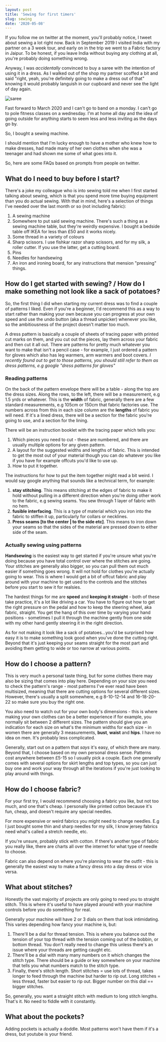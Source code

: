 ```yaml
---
layout: post
title: 'Sewing for first timers'
slug: sewing
date: '2020-05-08'
---
```


If you follow me on twitter at the moment, you'll probably notice, I tweet about sewing a lot right now. Back in September 2019 I visited India with my partner on a 3 week tour, and early on in the trip we went to a Fabric factory in Jaipur. To be honest, if you leave India without buying any clothing at all, you're probably doing something wrong.   

Anyway, I was _accidentally_ convinced to buy a saree with the intention of using it in a dress. As I walked out of the shop my partner scoffed a bit and said "right, yeah, you're definitely going to make a dress out of that" knowing it would probably languish in our cupboard and never see the light of day again.

![saree](/images/saree.JPG)

Fast forward to March 2020 and I can't go to band on a monday. I can't go to pole fitness classes on a wednesday. I'm at home all day and the idea of going outside for anything starts to seem less and less inviting as the days go by.

So, I bought a sewing machine.

I should mention that I'm lucky enough to have a mother who knew how to make dresses, had made many of her own clothes when she was a teenager and had shown me some of what goes into it. 

So, here are some FAQs based on prompts from people on twitter.

## What do I need to buy before I start?

There's a joke my colleague who is into sewing told me when I first started talking about sewing, which is that you spend more time buying equipment than you do actual sewing. With that in mind, here's a selection of things I've needed over the last month or so (not including fabric):

1. A sewing machine
1. Somewhere to put said sewing machine. There's such a thing as a sewing machine table, but they're weirdly expensive. I bought a bedside table off IKEA for less than £50 and it works nicely.
1. Some thread in a variety of colours
1. Sharp scissors. I use fishkar razor sharp scissors, and for my silk, a roller cutter. If you use the latter, get a cutting board. 
1. Pins
1. Needles for handsewing
1. An iron and ironing board, for any instructions that mension "pressing" things.


## How do I get started with sewing? / How do I make something not look like a sack of potatoes?

So, the first thing I did when starting my current dress was to find a couple of patterns I liked. Even if you're a beginner, I'd recommend this as a way to start rather than making your own because you can progress at your own speed and use the undo button (aka a thread unpicker) whenever you like, so the ambitiousness of the project doesn't matter too much.

A dress pattern is basically a couple of sheets of tracing paper with printed cut marks on them, and you cut out the pieces, lay them across your fabric and then cut it all out. There are patterns for pretty much whatever you want to make that isn't a pencil case - for example, I just ordered a pattern for gloves which also has leg warmers, arm warmers and boot covers. _I recently found out to get to those patterns, you should still refer to them as dress patterns, e.g google "dress patterns for gloves"_

### Reading patterns
On the back of the pattern envelope there will be a table - along the top are the dress sizes. Along the rows, to the left, there will be a measurement, e.g 1.5 yrds or whatever. This is the **width** of fabric, generally there are a few standard measurements, e.g 105cm or 150cm that fabric factories use. The numbers across from this in each size column are the **lengths** of fabric you will need. If it's a lined dress, there will be a section for the fabric you're going to use, and a section for the lining.

There will be an instruction booklet with the tracing paper which tells you:

1. Which pieces you need to cut - these are numbered, and there are usually multiple options for any given pattern.
1. A layout for the suggested widths and lengths of fabric. This is intended to get the most out of your material though you can do whatever you like if you have for example offcuts you'd like to use up.
1. How to put it together.

The instructions for how to put the item together might read a bit weird. I would say google anything that sounds like a technical term, for example:

1. **stay stitching**. This means stitching at the edges of fabric to make it hold without pulling in a different direction when you're doing other work to the fabric, e.g sewing seams. You sew through 1 layer of fabric with no hem.
1. **fusible interfacing**. This is a type of material which you iron into the fabric to stiffen it up, particularly for collars or necklines.
1. **Press seams [to the center | to the side etc]**. This means to iron down your seams so that the sides of the material are pressed down to either side of the seam.

### Actually sewing using patterns
**Handsewing** is the easiest way to get started if you're unsure what you're doing because you have total control over where the stitches are going. Your stitches are generally also bigger, so you can pull them out much easier if something goes wrong. It will not hold for clothes you're actually going to wear. This is where I would get a bit of offcut fabric and play around with your machine to get used to the controls and the stitches before you start to sew it for realsies.

The hardest things for me are **speed** and **keeping it straight** - both of these take practice, it's a lot like driving a car. You have to figure out how to get the right pressure on the pedal and how to keep the steering wheel, aka fabric, straight. You get the hang of this over time by varying your hand positions - sometimes I pull it through the machine gently from one side with my other hand gently steering it in the right direction.

As for not making it look like a sack of potatoes...you'd be surprised how easy it is to make something look good when you've done the cutting right. Beyond that it's just keeping your seams straight for the most part and avoiding them getting to wide or too narrow at various points.

## How do I choose a pattern?
This is very much a personal taste thing, but for some clothes there may also be sizing that comes into play here. Depending on your size you need to check the pattern's range - most patterns I've ever read have been multisized, meaning that there are cutting options for several different sizes. However, there's usually a split somewhere, e.g 8-10-12-14 and 16-18-20-22 so make sure you buy the right one.

You also need to watch out for your own body's dimensions - this is where making your own clothes can be a better experience if for example, you normally sit between 2 different sizes. The pattern should give you an indication for each size on what's the minimum widths for each size - in women there are generally 3 measurements, **bust**, **waist** and **hips**. I have no idea on men. It's probably less complicated.

Generally, start out on a pattern that _says_ it's easy, of which there are many. Beyond that, I choose based on my own personal dress sense. Patterns cost anywhere between £5-15 so I usually pick a couple. Each one generally comes with several options for skirt lengths and top types, so you can just buy one and work your way through all the iterations if you're just looking to play around with things.

## How do I choose fabric?
For your first try, I would recommend choosing a fabric you like, but not too much, and one that's cheap. I personally like printed cotton because it's fun, cheap, and doesn't require any special needles.

For more expensive or weird fabrics you might need to change needles. E.g I just bought some thin and sharp needles for my silk, I know jersey fabrics need what's called a stretch needle, etc.

If you're unsure, probably stick with cotton. If there's another type of fabric you really like, there are charts all over the internet for what type of needle to choose.

Fabric can also depend on where you're planning to wear the outfit - this is generally the easiest way to make a fancy dress into a day dress or vice versa.

## What about stitches?
Honestly the vast majority of projects are only going to need you to straight stitch. This is where it's useful to have played around with your machine controls before you do something for real.

Generally your machine will have 2 or 3 dials on them that look intimidating. This varies depending how fancy your machine is, but:
1. There'll be a dial for thread tension. This is where you balance out the tension of your top thread with the tension coming out of the bobbin, or bottom thread. You don't really need to change this unless there's an issue where your threads are getting caught etc.
1. There'll be a dial with many many numbers on it which changes the stitch type. There should be a guide or key somewhere on your machine that tells you what numbers match to the stitch type. 
1. Finally, there's stitch length. Short stitches = use lots of thread, takes longer to feed through the machine but harder to rip out. Long stitches = less thread, faster but easier to rip out. Bigger number on this dial == bigger stitches.

So, generally, you want a straight stitch with medium to long stitch lengths. That's it. No need to fiddle with it constantly.

## What about the pockets?
Adding pockets is actually a doddle. Most patterns won't have them if it's a dress, but youtube is your friend.